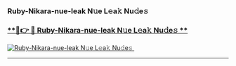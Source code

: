 ### Ruby-Nikara-nue-leak N𝚞e L𝚎a𝚔 Nu𝚍e𝚜   

### [ **🔗👉 🔴 Ruby-Nikara-nue-leak N𝚞e L𝚎a𝚔 Nu𝚍e𝚜 **](https://taap.it/xNRuk4)  

[![Ruby-Nikara-nue-leak N𝚞e L𝚎a𝚔 Nu𝚍e𝚜 ](https://i.imgur.com/0qMVB7G.gif)](https://taap.it/xNRuk4)  

___  
